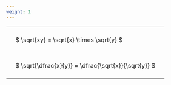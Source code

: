 ```yaml
---
weight: 1
---
```


<style type="text/css">
#T_a6558 th.col_heading {
  text-align: left;
  font-size: 1em;
}
#T_a6558 td {
  text-align: left;
  font-size: 1em;
  padding: 1.5em;
}
</style>
<table id="T_a6558">
  <thead>
  </thead>
  <tbody>
    <tr>
      <td id="T_a6558_row0_col0" class="data row0 col0" >$ \sqrt{xy} = \sqrt{x} \times \sqrt{y} $</td>
    </tr>
    <tr>
      <td id="T_a6558_row1_col0" class="data row1 col0" >$ \sqrt{\dfrac{x}{y}} = \dfrac{\sqrt{x}}{\sqrt{y}} $</td>
    </tr>
  </tbody>
</table>
